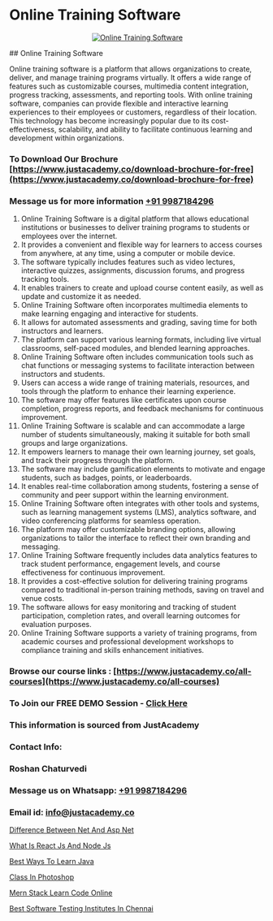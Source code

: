 # Online Training Software

<p align="center">
  <a href="https://justacademy.co/program-detail/software-testing">
    <img src="https://justacademy.co/storage2/program_images/1704700438.webp" alt="Online Training Software">
  </a>
</p>
## Online Training Software

Online training software is a platform that allows organizations to create, deliver, and manage training programs virtually. It offers a wide range of features such as customizable courses, multimedia content integration, progress tracking, assessments, and reporting tools. With online training software, companies can provide flexible and interactive learning experiences to their employees or customers, regardless of their location. This technology has become increasingly popular due to its cost-effectiveness, scalability, and ability to facilitate continuous learning and development within organizations.
### To Download Our Brochure [https://www.justacademy.co/download-brochure-for-free](https://www.justacademy.co/download-brochure-for-free)
### Message us for more information [+91 9987184296](https://api.whatsapp.com/send?phone=919987184296)
1) Online Training Software is a digital platform that allows educational institutions or businesses to deliver training programs to students or employees over the internet.
2) It provides a convenient and flexible way for learners to access courses from anywhere, at any time, using a computer or mobile device.
3) The software typically includes features such as video lectures, interactive quizzes, assignments, discussion forums, and progress tracking tools.
4) It enables trainers to create and upload course content easily, as well as update and customize it as needed.
5) Online Training Software often incorporates multimedia elements to make learning engaging and interactive for students.
6) It allows for automated assessments and grading, saving time for both instructors and learners.
7) The platform can support various learning formats, including live virtual classrooms, self-paced modules, and blended learning approaches.
8) Online Training Software often includes communication tools such as chat functions or messaging systems to facilitate interaction between instructors and students.
9) Users can access a wide range of training materials, resources, and tools through the platform to enhance their learning experience.
10) The software may offer features like certificates upon course completion, progress reports, and feedback mechanisms for continuous improvement.
11) Online Training Software is scalable and can accommodate a large number of students simultaneously, making it suitable for both small groups and large organizations.
12) It empowers learners to manage their own learning journey, set goals, and track their progress through the platform.
13) The software may include gamification elements to motivate and engage students, such as badges, points, or leaderboards.
14) It enables real-time collaboration among students, fostering a sense of community and peer support within the learning environment.
15) Online Training Software often integrates with other tools and systems, such as learning management systems (LMS), analytics software, and video conferencing platforms for seamless operation.
16) The platform may offer customizable branding options, allowing organizations to tailor the interface to reflect their own branding and messaging.
17) Online Training Software frequently includes data analytics features to track student performance, engagement levels, and course effectiveness for continuous improvement.
18) It provides a cost-effective solution for delivering training programs compared to traditional in-person training methods, saving on travel and venue costs.
19) The software allows for easy monitoring and tracking of student participation, completion rates, and overall learning outcomes for evaluation purposes.
20) Online Training Software supports a variety of training programs, from academic courses and professional development workshops to compliance training and skills enhancement initiatives.

### Browse our course links : [https://www.justacademy.co/all-courses](https://www.justacademy.co/all-courses) 
### To Join our FREE DEMO Session - [Click Here](https://www.justacademy.co/register-for-course-demo)


### This information is sourced from JustAcademy
### Contact Info:
### Roshan Chaturvedi
### Message us on Whatsapp: [+91 9987184296](https://api.whatsapp.com/send?phone=919987184296)
### Email id: [info@justacademy.co](mailto:info@justacademy.co)
                
[Difference Between Net And Asp Net](https://www.linkedin.com/pulse/difference-between-net-asp-justacademy-chicago-xgbdf/)

[What Is React Js And Node Js](https://www.linkedin.com/pulse/what-react-js-node-justacademy-berlin-e6nlc?trackingId=lswsGoCtfc%2BqgQz7YlWwTQ%3D%3D&lipi=urn%3Ali%3Apage%3Ad_flagship3_company_admin%3BYf0bh%2BAUR9ioxIsyYDfCpA%3D%3D)

[Best Ways To Learn Java](https://medium.com/@namusn/best-ways-to-learn-java-061251c40edc)

[Class In Photoshop](https://medium.com/@mahi3106/class-in-photoshop-3c903133f02a)

[Mern Stack Learn Code Online](https://justacademyin.github.io/justacademy/mern-stack-learn-code-online)

[Best Software Testing Institutes In Chennai](https://justacademyin.github.io/justacademy/best-software-testing-institutes-in-chennai)

